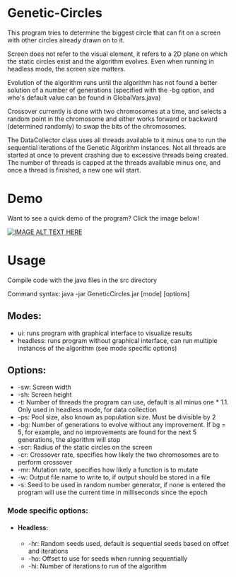 # Genetic-Circles

This program tries to determine the biggest circle that can fit on a screen with other circles already drawn on to it.

Screen does not refer to the visual element, it refers to a 2D plane on which the static circles exist and the algorithm evolves. Even when running in headless mode, the screen size matters.

Evolution of the algorithm runs until the algorithm has not found a better solution of a number of generations (specified with the -bg option, and who's default value can be found in GlobalVars.java)

Crossover currently is done with two chromosomes at a time, and selects a random point in the chromosome and either works forward or backward (determined randomly) to swap the bits of the chromosomes.

The DataCollector class uses all threads available to it minus one to run the sequential iterations of the Genetic Algorithm instances.
Not all threads are started at once to prevent crashing due to excessive threads being created. The number of threads is capped at the threads available minus one, and once a thread is finished, a new one will start.

# Demo

Want to see a quick demo of the program? Click the image below!

[![IMAGE ALT TEXT HERE](http://img.youtube.com/vi/hLlKAg-am5M/0.jpg)](https://www.youtube.com/watch?v=hLlKAg-am5M)

# Usage
Compile code with the java files in the src directory

Command syntax: java -jar GeneticCircles.jar [mode] [options]

## Modes:

- ui: runs program with graphical interface to visualize results
- headless: runs program without graphical interface, can run multiple instances of the algorithm (see mode specific options)

## Options:

- \-sw: Screen width
- \-sh: Screen height
- \-t: Number of threads the program can use, default is all minus one * 1.1. Only used in headless mode, for data collection
- \-ps: Pool size, also known as population size. Must be divisible by 2
- \-bg: Number of generations to evolve without any improvement. If bg = 5, for example, and no improvements are found for the next 5 generations, the algorithm will stop
- \-scr: Radius of the static circles on the screen
- \-cr: Crossover rate, specifies how likely the two chromosomes are to perform crossover
- \-mr: Mutation rate, specifies how likely a function is to mutate
- \-w: Output file name to write to, if output should be stored in a file
- \-s: Seed to be used in random number generator, if none is entered the program will use the current time in milliseconds since the epoch

### Mode specific options:

- #### Headless:
  - \-hr: Random seeds used, default is sequential seeds based on offset and iterations
  - \-ho: Offset to use for seeds when running sequentially
  - \-hi: Number of iterations to run of the algorithm
